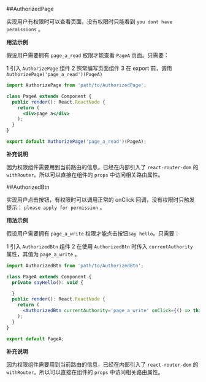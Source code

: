 ##AuthorizedPage

实现用户有权限时可以查看页面，没有权限时只能看到 `you dont have permissions` 。

**用法示例**

假设用户需要拥有 `page_a_read` 权限才能查看 `PageA` 页面。只需要：

1 引入 `AuthorizePage` 组件
2 照常编写页面组件
3 在 export 前，调用 `AuthorizePage('page_a_read')(PageA)`

```jsx
import AuthorizePage from 'path/to/AuthorizedPage';

class PageA extends Component {
  public render(): React.ReactNode {
    return (
      <div>page a</div>
    );
  }
}

export default AuthorizePage('page_a_read')(PageA);
```

**补充说明**

因为权限组件需要用到当前路由的信息，已经在内部引入了 `react-router-dom` 的 `withRouter`。所以可以直接在组件的 `props` 中访问相关路由属性。

##AuthorizedBtn

实现用户点击按钮，有权限时可以调用正常的 onClick 回调，没有权限时只触发提示： `please apply for permission` 。

**用法示例**

假设用户需要拥有 `page_a_write` 权限才能点击按钮`say hello`。只需要：

1 引入 `AuthorizedBtn` 组件
2 在使用 `AuthorizedBtn` 时传入 `currentAuthority` 属性，其值为 `page_a_write` 。

```jsx
import AuthorizedBtn from 'path/to/AuthorizedBtn';

class PageA extends Component {
  private sayHello(): void {

  }
  public render(): React.ReactNode {
    return (
      <AuthorizedBtn currentAuthority='page_a_write' onClick={() => this.sayHello()} type="primary">click to say hello</AuthorizedBtn>
    );
  }
}

export default PageA;
```

**补充说明**

因为权限组件需要用到当前路由的信息，已经在内部引入了 `react-router-dom` 的 `withRouter`。所以可以直接在组件的 `props` 中访问相关路由属性。
